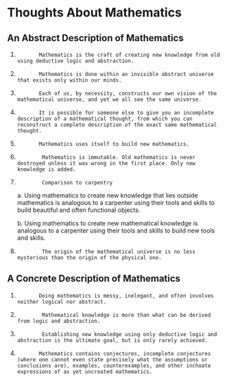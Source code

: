 # Thoughts About Mathematics
      
## An Abstract Description of Mathematics
        
1.            Mathematics is the craft of creating new knowledge from old using deductive logic and abstraction.

1.            Mathematics is done within an invisible abstract universe that exists only within our minds.

1.            Each of us, by necessity, constructs our own vision of the mathematical universe, and yet we all see the same universe.

1.            It is possible for someone else to give you an incomplete description of a mathematical thought, from which you can reconstruct a complete description of the exact same mathematical thought.

1.            Mathematics uses itself to build new mathematics.

1.             Mathematics is immutable. Old mathematics is never destroyed unless it was wrong in the first place. Only new knowledge is added.

1.             Comparison to carpentry

    a. Using mathematics to create new knowledge that lies outside mathematics is analogous to a carpenter using their tools and skills to build beautiful and often functional objects.

    b. Using mathematics to create new mathematical knowledge is analogous to a carpenter using their tools and skills to build new tools and skills.

1.             The origin of the mathematical universe is no less mysterious than the origin of the physical one.

## A Concrete Description of Mathematics

1.            Doing mathematics is messy, inelegant, and often involves neither logical nor abstract.

1.             Mathematical knowledge is more than what can be derived from logic and abstraction.

1.             Establishing new knowledge using only deductive logic and abstraction is the ultimate goal, but is only rarely achieved.

1.            Mathematics contains conjectures, incomplete conjectures (where one cannot even state precisely what the assumptions or conclusions are), examples, counterexamples, and other inchoate expressions of as yet uncreated mathematics.

